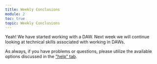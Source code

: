 ```yaml
---
title: Weekly Conclusions
module: 2
toc: true
topic: Weekly Conclusions
---
```


Yeah! We have started working with a DAW. Next week we will continue looking at technical skills associated with working in DAWs.

As always, if you have problems or questions, please utilize the available options discussed in the ["help" tab]({{site.baseurl}}/help).
